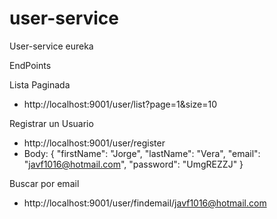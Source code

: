# user-service
User-service eureka

EndPoints

Lista Paginada
* http://localhost:9001/user/list?page=1&size=10

Registrar un Usuario
* http://localhost:9001/user/register
* Body: {
        "firstName": "Jorge",
        "lastName": "Vera",
        "email": "javf1016@hotmail.com",
        "password": "UmgREZZJ"
}

Buscar por email
* http://localhost:9001/user/findemail/javf1016@hotmail.com
